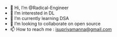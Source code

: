 - 👋 Hi, I’m @Radical-Engineer
- 👀 I’m interested in DL
- 🌱 I’m currently learning DSA
- 💞️ I’m looking to collaborate on open source
- 📫 How to reach me : isupriyamanna@gmail.com

<!---
Radical-Engineer/Radical-Engineer is a ✨ special ✨ repository because its `README.md` (this file) appears on your GitHub profile.
You can click the Preview link to take a look at your changes.
--->
